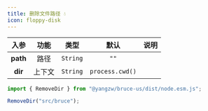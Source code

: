 ```yaml
---
title: 删除文件路径 💧
icon: floppy-disk
---
```


入参|功能|类型|默认|说明
:-:|:-:|:-:|:-:|-
**path**|路径|`String`|`""`
**dir**|上下文|`String`|`process.cwd()`

```js
import { RemoveDir } from "@yangzw/bruce-us/dist/node.esm.js";

RemoveDir("src/bruce");
```